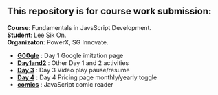 ## This repository is for course work submission:
**Course**: Fundamentals in JavsScript Development.
<br>**Student**: Lee Sik On.
<br>**Organizaton**: PowerX, SG Innovate.


- [**G00gle**](G00gle/) : Day 1 Google imitation page
- [**Day1and2**](Day%201and2/) : Other Day 1 and 2 activities
- [**Day 3**](Day%203/) : Day 3 Video play pause/resume
- [**Day 4**](Day%204/) : Day 4 Pricing page monthly/yearly toggle
- [**comics**](comics/) : JavaScript comic reader

